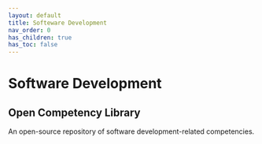 ```yaml
---
layout: default
title: Softeware Development
nav_order: 0
has_children: true
has_toc: false
---
```

# Software Development
## Open Competency Library

An open-source repository of software development-related competencies.

